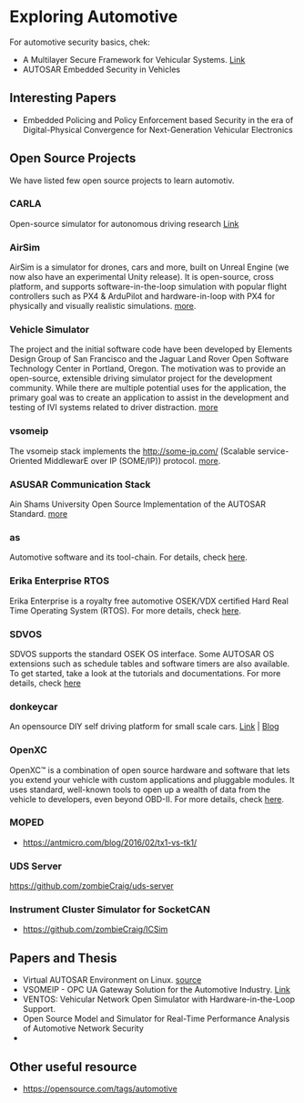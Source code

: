 # Exploring Automotive

For automotive security basics, chek:
- A Multilayer Secure Framework for Vehicular Systems. [Link](https://publikationsserver.tu-braunschweig.de/servlets/MCRFileNodeServlet/dbbs_derivate_00047412/Diss_Hamad_Mohammad.pdf)
- AUTOSAR Embedded Security in Vehicles

## Interesting Papers
- Embedded Policing and Policy Enforcement based Security in the era of Digital-Physical Convergence for Next-Generation Vehicular Electronics


## Open Source Projects

We have listed few open source projects to learn automotiv.

### CARLA
Open-source simulator for autonomous driving research [Link](https://carla.org/)

### AirSim

AirSim is a simulator for drones, cars and more, built on Unreal Engine (we now also have an experimental Unity release). It is open-source, cross platform, and supports software-in-the-loop simulation with popular flight controllers such as PX4 & ArduPilot and hardware-in-loop with PX4 for physically and visually realistic simulations. [more](https://github.com/microsoft/AirSim).

### Vehicle Simulator

The project and the initial software code have been developed by Elements Design Group of San Francisco and the Jaguar Land Rover Open Software Technology Center in Portland, Oregon. The motivation was to provide an open-source, extensible driving simulator project for the development community. While there are multiple potential uses for the application, the primary goal was to create an application to assist in the development and testing of IVI systems related to driver distraction. [more](https://github.com/GENIVI/genivi-vehicle-simulator)

### vsomeip

The vsomeip stack implements the http://some-ip.com/ (Scalable service-Oriented MiddlewarE over IP (SOME/IP)) protocol. [more](https://github.com/GENIVI/vsomeip).


### ASUSAR Communication Stack

Ain Shams University Open Source Implementation of the AUTOSAR Standard. [more](https://github.com/asusar/communication-stack)

### as
Automotive software and its tool-chain. For details, check [here](https://github.com/autoas/as).

### Erika Enterprise RTOS
Erika Enterprise is a royalty free automotive OSEK/VDX certified Hard Real Time Operating System (RTOS). For more details, check [here](http://erika-enterprise.com/).

### SDVOS

SDVOS supports the standard OSEK OS interface. Some AUTOSAR OS extensions such as schedule tables and software timers are also available. To get started, take a look at the tutorials and documentations. For more details, check [here](http://www.sdvos.org/)

### donkeycar

An opensource DIY self driving platform for small scale cars. [Link](https://www.donkeycar.com/) | [Blog](https://opensource.com/article/18/6/galecino-car)

### OpenXC

OpenXC™ is a combination of open source hardware and software that lets you extend your vehicle with custom applications and pluggable modules. It uses standard, well-known tools to open up a wealth of data from the vehicle to developers, even beyond OBD-II. For more details, check [here](http://openxcplatform.com/).

### MOPED
- https://antmicro.com/blog/2016/02/tx1-vs-tk1/

### UDS Server 
https://github.com/zombieCraig/uds-server

### Instrument Cluster Simulator for SocketCAN
- https://github.com/zombieCraig/ICSim


## Papers and Thesis

- Virtual AUTOSAR Environment on Linux. [source](http://publications.lib.chalmers.se/records/fulltext/238391/238391.pdf)
- VSOMEIP - OPC UA Gateway Solution for the Automotive Industry. [Link](https://ieeexplore.ieee.org/abstract/document/8792619) 
- VENTOS: Vehicular Network Open Simulator with Hardware-in-the-Loop Support. 
- Open Source Model and Simulator for Real-Time Performance Analysis of Automotive Network Security
- 

## Other useful resource

- https://opensource.com/tags/automotive

